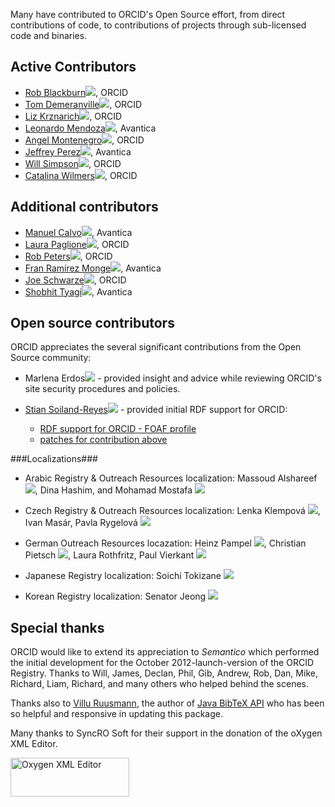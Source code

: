Many have contributed to ORCID's Open Source effort, from direct contributions of code, to contributions of projects through sub-licensed code and binaries.

## Active Contributors
* [Rob Blackburn](https://github.com/dreamofaredbird)<a href="https://orcid.org/0000-0003-0187-9064" width="16" height="16" target="_blank"><img src="https://orcid.org/sites/default/files/images/orcid_16x16(1).gif" border="0"></a>, ORCID 
* [Tom Demeranville](https://github.com/TomDemeranville)<a href="https://orcid.org/0000-0003-0902-4386" width="16" height="16" target="_blank"><img src="https://orcid.org/sites/default/files/images/orcid_16x16(1).gif" border="0"></a>, ORCID 
* [Liz Krznarich](https://github.com/lizkrznarich)<a href="https://orcid.org/0000-0001-6622-4910" width="16" height="16" target="_blank"><img src="https://orcid.org/sites/default/files/images/orcid_16x16(1).gif" border="0"></a>, ORCID 
* [Leonardo Mendoza](https://github.com/leomendoza123)<a href="https://orcid.org/0000-0002-6914-8682" width="16" height="16" target="_blank"><img src="https://orcid.org/sites/default/files/images/orcid_16x16(1).gif" border="0"></a>, Avantica 
* [Angel Montenegro](https://github.com/amontenegro)<a href="https://orcid.org/0000-0002-7869-831X" width="16" height="16" target="_blank"><img src="https://orcid.org/sites/default/files/images/orcid_16x16(1).gif" border="0"></a>, ORCID 
* [Jeffrey Perez](https://github.com/jpeerz)<a href="https://orcid.org/0000-0002-1615-2928" width="16" height="16" target="_blank"><img src="https://orcid.org/sites/default/files/images/orcid_16x16(1).gif" border="0"></a>, Avantica 
* [Will Simpson](https://github.com/wjrsimpson)<a href="https://orcid.org/0000-0003-4654-1403" width="16" height="16" target="_blank"><img src="https://orcid.org/sites/default/files/images/orcid_16x16(1).gif" border="0"></a>, ORCID 
* [Catalina Wilmers](https://github.com/caoyler)<a href="https://orcid.org/0000-0002-1982-1816" width="16" height="16" target="_blank"><img src="https://orcid.org/sites/default/files/images/orcid_16x16(1).gif" border="0"></a>, ORCID 

## Additional contributors
* [Manuel Calvo](https://github.com/mjcalvo21)<a href="https://orcid.org/0000-0002-9982-7811" width="16" height="16" target="_blank"><img src="https://orcid.org/sites/default/files/images/orcid_16x16(1).gif" border="0"></a>, Avantica 
* [Laura Paglione](https://github.com/Laura-ORCID)<a href="https://orcid.org/0000-0003-3188-6273" width="16" height="16" target="_blank"><img src="https://orcid.org/sites/default/files/images/orcid_16x16(1).gif" border="0"></a>, ORCID 
* [Rob Peters](https://github.com/rcpeters)<a href="https://orcid.org/0000-0002-0036-9460" width="16" height="16" target="_blank"><img src="https://orcid.org/sites/default/files/images/orcid_16x16(1).gif" border="0"></a>, ORCID 
* [Fran Ramírez Monge](https://github.com/hexplus)<a href="https://orcid.org/0000-0002-3183-6594" width="16" height="16" target="_blank"><img src="https://orcid.org/sites/default/files/images/orcid_16x16(1).gif" border="0"></a>, Avantica 
* [Joe Schwarze](https://github.com/Jschwar)<a href="https://orcid.org/0000-0003-4895-6493" width="16" height="16" target="_blank"><img src="https://orcid.org/sites/default/files/images/orcid_16x16(1).gif" border="0"></a>, ORCID 
* [Shobhit Tyagi](https://github.com/nitw-shobhit)<a href="https://orcid.org/0000-0002-9961-7814" width="16" height="16" target="_blank"><img src="https://orcid.org/sites/default/files/images/orcid_16x16(1).gif" border="0"></a>, Avantica 

## Open source contributors
ORCID appreciates the several significant contributions from the Open Source community:

* Marlena Erdos<a href="https://orcid.org/0000-0003-2337-8252" width="16" height="16" target="_blank"><img src="https://orcid.org/sites/default/files/images/orcid_16x16(1).gif" border="0"></a> - provided insight and advice while reviewing ORCID's site security procedures and policies.

* [Stian Soiland-Reyes](https://github.com/stain)<a href="https://orcid.org/0000-0001-9842-9718" width="16" height="16" target="_blank"><img src="https://orcid.org/sites/default/files/images/orcid_16x16(1).gif" border="0"></a> - provided initial RDF support for ORCID:
    * [RDF support for ORCID - FOAF profile](https://github.com/ORCID/ORCID-Source/pull/235)
    * [patches for contribution above](https://github.com/ORCID/ORCID-Source/pull/656)

###Localizations###

* Arabic Registry & Outreach Resources localization: Massoud Alshareef <a href="https://orcid.org/0000-0003-2277-2717" width="16" height="16" target="_blank"><img src="https://orcid.org/sites/default/files/images/orcid_16x16(1).gif" border="0"></a>, Dina Hashim, and Mohamad Mostafa <a href="https://orcid.org/0000-0003-0768-6642" width="16" height="16" target="_blank"><img src="https://orcid.org/sites/default/files/images/orcid_16x16(1).gif" border="0"></a>

* Czech Registry & Outreach Resources localization: Lenka Klempová <a href="https://orcid.org/0000-0002-8383-2536" width="16" height="16" target="_blank"><img src="https://orcid.org/sites/default/files/images/orcid_16x16(1).gif" border="0"></a>, Ivan Masár, Pavla Rygelová  <a href="https://orcid.org/0000-0001-7665-3276" width="16" height="16" target="_blank"><img src="https://orcid.org/sites/default/files/images/orcid_16x16(1).gif" border="0"></a>

* German Outreach Resources locazation:  Heinz Pampel <a href="https://orcid.org/0000-0003-3334-2771" width="16" height="16" target="_blank"><img src="https://orcid.org/sites/default/files/images/orcid_16x16(1).gif" border="0"></a>, Christian Pietsch <a href="https://orcid.org/0000-0001-8778-1273" width="16" height="16" target="_blank"><img src="https://orcid.org/sites/default/files/images/orcid_16x16(1).gif" border="0"></a>, Laura Rothfritz, Paul Vierkant <a href="https://orcid.org/0000-0003-4448-3844" width="16" height="16" target="_blank"><img src="https://orcid.org/sites/default/files/images/orcid_16x16(1).gif" border="0"></a>

* Japanese Registry localization: Soichi Tokizane <a href="https://orcid.org/0000-0003-1236-1930" width="16" height="16" target="_blank"><img src="https://orcid.org/sites/default/files/images/orcid_16x16(1).gif" border="0"></a>

* Korean Registry localization: Senator Jeong <a href="https://orcid.org/0000-0002-4004-3510" width="16" height="16" target="_blank"><img src="https://orcid.org/sites/default/files/images/orcid_16x16(1).gif" border="0"></a>



## Special thanks
ORCID would like to extend its appreciation to *Semantico* which performed the initial development for the October 2012-launch-version of the ORCID Registry. Thanks to Will, James, Declan, Phil, Gib, Andrew, Rob, Dan, Mike, Richard, Liam, Richard, and many others who helped behind the scenes.

Thanks also to [Villu Ruusmann](https://masterbranch.com/villu.ruusmann), the author of [Java BibTeX API](http://code.google.com/p/java-bibtex/) who has been so helpful and responsive in updating this package.

Many thanks to SyncRO Soft for their support in the donation of the oXygen XML Editor.

<a href="http://www.oxygenxml.com" title="Oxygen XML Editor"><img src="http://www.oxygenxml.com/img/resources/oxygen190x62.png" width="190" height="62" alt="Oxygen XML Editor" border="0"/></a> 
